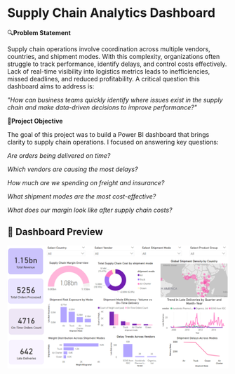 # Supply Chain Analytics Dashboard

🔍**Problem Statement**

Supply chain operations involve coordination across multiple vendors, countries, and shipment modes. With this complexity, organizations often struggle to track performance, identify delays, and control costs effectively. Lack of real-time visibility into logistics metrics leads to inefficiencies, missed deadlines, and reduced profitability.
A critical question this dashboard aims to address is:

*"How can business teams quickly identify where issues exist in the supply chain and make data-driven decisions to improve performance?"*

🎯**Project Objective**

The goal of this project was to build a Power BI dashboard that brings clarity to supply chain operations. I focused on answering key questions:

*Are orders being delivered on time?*

*Which vendors are causing the most delays?*

*How much are we spending on freight and insurance?*

*What shipment modes are the most cost-effective?*

*What does our margin look like after supply chain costs?*






## 📸 Dashboard Preview
![Supply Chain Dashboard](https://github.com/LasyaNayani/Supply-Chain-Analytics-Power-BI-Dashboard-/raw/main/Supply%20Chain%20Dashboard%20.png)


